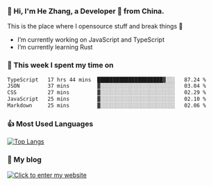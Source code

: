 ### 👋 Hi, I'm He Zhang, a Developer 🚀 from China.

This is the place where I opensource stuff and break things :rofl:

- I’m currently working on JavaScript and TypeScript
- I’m currently learning Rust

### 💪 This week I spent my time on 
<!--START_SECTION:waka-->

```txt
TypeScript   17 hrs 44 mins  █████████████████████▓░░░   87.24 %
JSON         37 mins         ▓░░░░░░░░░░░░░░░░░░░░░░░░   03.04 %
CSS          27 mins         ▓░░░░░░░░░░░░░░░░░░░░░░░░   02.29 %
JavaScript   25 mins         ▓░░░░░░░░░░░░░░░░░░░░░░░░   02.10 %
Markdown     25 mins         ▓░░░░░░░░░░░░░░░░░░░░░░░░   02.06 %
```

<!--END_SECTION:waka-->

### 👍 Most Used Languages
[![Top Langs](https://github-readme-stats.vercel.app/api/top-langs/?username=zhanghecool&layout=compact)](https://zhanghe.cool)

### 🌈 My blog 
[![Click to enter my website](https://cdn.jsdelivr.net/gh/zhanghecool/assets/images/gif/zhanghecools.gif)](https://zhanghe.cool)
